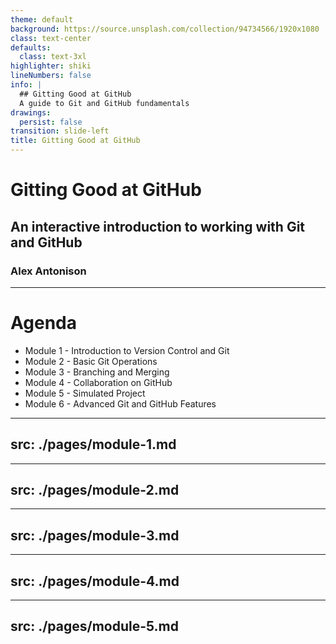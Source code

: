 ```yaml
---
theme: default
background: https://source.unsplash.com/collection/94734566/1920x1080
class: text-center
defaults:
  class: text-3xl
highlighter: shiki
lineNumbers: false
info: |
  ## Gitting Good at GitHub
  A guide to Git and GitHub fundamentals
drawings:
  persist: false
transition: slide-left
title: Gitting Good at GitHub
---
```


# Gitting Good at GitHub

## An interactive introduction to working with Git and GitHub

### Alex Antonison

---

# Agenda

* Module 1 - Introduction to Version Control and Git
* Module 2 - Basic Git Operations
* Module 3 - Branching and Merging
* Module 4 - Collaboration on GitHub
* Module 5 - Simulated Project
* Module 6 - Advanced Git and GitHub Features


---
src: ./pages/module-1.md
---

---
src: ./pages/module-2.md
---

---
src: ./pages/module-3.md
---

---
src: ./pages/module-4.md
---

---
src: ./pages/module-5.md
---
